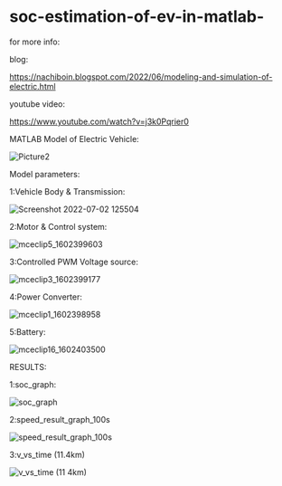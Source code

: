 # soc-estimation-of-ev-in-matlab-
for more info:

blog:

https://nachiboin.blogspot.com/2022/06/modeling-and-simulation-of-electric.html

youtube video:

https://www.youtube.com/watch?v=j3k0Pqrier0

MATLAB Model of Electric Vehicle:

![Picture2](https://user-images.githubusercontent.com/105433273/205340453-9ffdc050-d47f-46ac-88db-0481eeac3b9c.png)

Model parameters: 

1:Vehicle Body & Transmission:

![Screenshot 2022-07-02 125504](https://user-images.githubusercontent.com/105433273/205340754-ab27a97f-0667-493f-9055-34d8cec001c3.png)

2:Motor & Control system: 

![mceclip5_1602399603](https://user-images.githubusercontent.com/105433273/205340898-050a5396-b2a9-489e-ac7a-6d8a46a2eba0.png)

3:Controlled PWM Voltage source:

![mceclip3_1602399177](https://user-images.githubusercontent.com/105433273/205341074-8c2fc061-77d9-4955-b90b-578d2edad329.png)

4:Power Converter:

![mceclip1_1602398958](https://user-images.githubusercontent.com/105433273/205341303-a76baf0e-82ee-49f1-b364-5081aacd55ae.png)

5:Battery: 

![mceclip16_1602403500](https://user-images.githubusercontent.com/105433273/205341420-fe445115-c1f4-487e-8f52-a2aaceaae2c9.png)


RESULTS:

1:soc_graph:

![soc_graph](https://user-images.githubusercontent.com/105433273/205339728-2bd90df1-2a51-4098-9001-1269bc2623da.jpg)

2:speed_result_graph_100s

![speed_result_graph_100s](https://user-images.githubusercontent.com/105433273/205339743-6f1ac463-0f11-46d1-9701-246759eae623.png)

3:v_vs_time (11.4km)

![v_vs_time (11 4km)](https://user-images.githubusercontent.com/105433273/205339750-1e991234-03b4-4bc8-b4e6-2028ad035c92.jpg)
